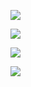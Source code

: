 
![](https://user-images.githubusercontent.com/26511983/70856673-84d24a80-1ea6-11ea-98a2-e7ba2f098c40.png)

![](https://user-images.githubusercontent.com/26511983/70856684-b9460680-1ea6-11ea-8169-7dc55ce2a864.png)

![](https://user-images.githubusercontent.com/26511983/70856709-2a85b980-1ea7-11ea-9f4b-5d25dc80c149.png)

![](https://user-images.githubusercontent.com/26511983/70856723-5739d100-1ea7-11ea-8d69-d9a816f21ce2.png)
